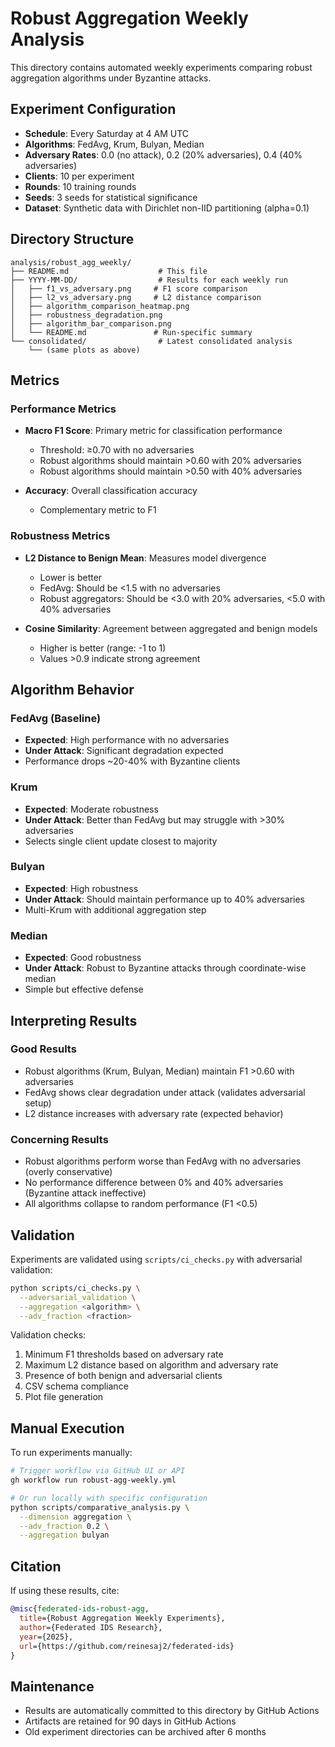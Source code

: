 # Robust Aggregation Weekly Analysis

This directory contains automated weekly experiments comparing robust aggregation algorithms under Byzantine attacks.

## Experiment Configuration

- **Schedule**: Every Saturday at 4 AM UTC
- **Algorithms**: FedAvg, Krum, Bulyan, Median
- **Adversary Rates**: 0.0 (no attack), 0.2 (20% adversaries), 0.4 (40% adversaries)
- **Clients**: 10 per experiment
- **Rounds**: 10 training rounds
- **Seeds**: 3 seeds for statistical significance
- **Dataset**: Synthetic data with Dirichlet non-IID partitioning (alpha=0.1)

## Directory Structure

```
analysis/robust_agg_weekly/
├── README.md                    # This file
├── YYYY-MM-DD/                  # Results for each weekly run
│   ├── f1_vs_adversary.png     # F1 score comparison
│   ├── l2_vs_adversary.png     # L2 distance comparison
│   ├── algorithm_comparison_heatmap.png
│   ├── robustness_degradation.png
│   ├── algorithm_bar_comparison.png
│   └── README.md               # Run-specific summary
└── consolidated/                # Latest consolidated analysis
    └── (same plots as above)
```

## Metrics

### Performance Metrics

- **Macro F1 Score**: Primary metric for classification performance
  - Threshold: ≥0.70 with no adversaries
  - Robust algorithms should maintain >0.60 with 20% adversaries
  - Robust algorithms should maintain >0.50 with 40% adversaries

- **Accuracy**: Overall classification accuracy
  - Complementary metric to F1

### Robustness Metrics

- **L2 Distance to Benign Mean**: Measures model divergence
  - Lower is better
  - FedAvg: Should be <1.5 with no adversaries
  - Robust aggregators: Should be <3.0 with 20% adversaries, <5.0 with 40% adversaries

- **Cosine Similarity**: Agreement between aggregated and benign models
  - Higher is better (range: -1 to 1)
  - Values >0.9 indicate strong agreement

## Algorithm Behavior

### FedAvg (Baseline)
- **Expected**: High performance with no adversaries
- **Under Attack**: Significant degradation expected
- Performance drops ~20-40% with Byzantine clients

### Krum
- **Expected**: Moderate robustness
- **Under Attack**: Better than FedAvg but may struggle with >30% adversaries
- Selects single client update closest to majority

### Bulyan
- **Expected**: High robustness
- **Under Attack**: Should maintain performance up to 40% adversaries
- Multi-Krum with additional aggregation step

### Median
- **Expected**: Good robustness
- **Under Attack**: Robust to Byzantine attacks through coordinate-wise median
- Simple but effective defense

## Interpreting Results

### Good Results
- Robust algorithms (Krum, Bulyan, Median) maintain F1 >0.60 with adversaries
- FedAvg shows clear degradation under attack (validates adversarial setup)
- L2 distance increases with adversary rate (expected behavior)

### Concerning Results
- Robust algorithms perform worse than FedAvg with no adversaries (overly conservative)
- No performance difference between 0% and 40% adversaries (Byzantine attack ineffective)
- All algorithms collapse to random performance (F1 <0.5)

## Validation

Experiments are validated using `scripts/ci_checks.py` with adversarial validation:

```bash
python scripts/ci_checks.py \
  --adversarial_validation \
  --aggregation <algorithm> \
  --adv_fraction <fraction>
```

Validation checks:
1. Minimum F1 thresholds based on adversary rate
2. Maximum L2 distance based on algorithm and adversary rate
3. Presence of both benign and adversarial clients
4. CSV schema compliance
5. Plot file generation

## Manual Execution

To run experiments manually:

```bash
# Trigger workflow via GitHub UI or API
gh workflow run robust-agg-weekly.yml

# Or run locally with specific configuration
python scripts/comparative_analysis.py \
  --dimension aggregation \
  --adv_fraction 0.2 \
  --aggregation bulyan
```

## Citation

If using these results, cite:

```bibtex
@misc{federated-ids-robust-agg,
  title={Robust Aggregation Weekly Experiments},
  author={Federated IDS Research},
  year={2025},
  url={https://github.com/reinesaj2/federated-ids}
}
```

## Maintenance

- Results are automatically committed to this directory by GitHub Actions
- Artifacts are retained for 90 days in GitHub Actions
- Old experiment directories can be archived after 6 months
